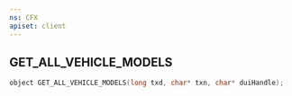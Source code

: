 ```yaml
---
ns: CFX
apiset: client
---
```

## GET_ALL_VEHICLE_MODELS

```c
object GET_ALL_VEHICLE_MODELS(long txd, char* txn, char* duiHandle);
```

